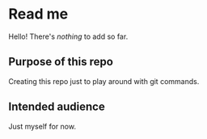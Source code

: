 # Read me

Hello! There's *nothing* to add so far.

## Purpose of this repo
Creating this repo just to play around with git commands.

## Intended audience
Just myself for now.
